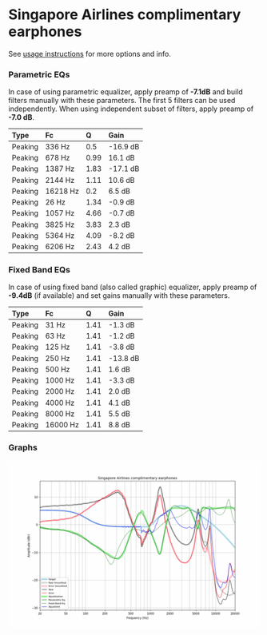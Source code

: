 # Singapore Airlines complimentary earphones
See [usage instructions](https://github.com/jaakkopasanen/AutoEq#usage) for more options and info.

### Parametric EQs
In case of using parametric equalizer, apply preamp of **-7.1dB** and build filters manually
with these parameters. The first 5 filters can be used independently.
When using independent subset of filters, apply preamp of **-7.0 dB**.

| Type    | Fc       |    Q | Gain     |
|:--------|:---------|:-----|:---------|
| Peaking | 336 Hz   | 0.5  | -16.9 dB |
| Peaking | 678 Hz   | 0.99 | 16.1 dB  |
| Peaking | 1387 Hz  | 1.83 | -17.1 dB |
| Peaking | 2144 Hz  | 1.11 | 10.6 dB  |
| Peaking | 16218 Hz | 0.2  | 6.5 dB   |
| Peaking | 26 Hz    | 1.34 | -0.9 dB  |
| Peaking | 1057 Hz  | 4.66 | -0.7 dB  |
| Peaking | 3825 Hz  | 3.83 | 2.3 dB   |
| Peaking | 5364 Hz  | 4.09 | -8.2 dB  |
| Peaking | 6206 Hz  | 2.43 | 4.2 dB   |

### Fixed Band EQs
In case of using fixed band (also called graphic) equalizer, apply preamp of **-9.4dB**
(if available) and set gains manually with these parameters.

| Type    | Fc       |    Q | Gain     |
|:--------|:---------|:-----|:---------|
| Peaking | 31 Hz    | 1.41 | -1.3 dB  |
| Peaking | 63 Hz    | 1.41 | -1.2 dB  |
| Peaking | 125 Hz   | 1.41 | -3.8 dB  |
| Peaking | 250 Hz   | 1.41 | -13.8 dB |
| Peaking | 500 Hz   | 1.41 | 1.6 dB   |
| Peaking | 1000 Hz  | 1.41 | -3.3 dB  |
| Peaking | 2000 Hz  | 1.41 | 2.0 dB   |
| Peaking | 4000 Hz  | 1.41 | 4.1 dB   |
| Peaking | 8000 Hz  | 1.41 | 5.5 dB   |
| Peaking | 16000 Hz | 1.41 | 8.8 dB   |

### Graphs
![](./Singapore%20Airlines%20complimentary%20earphones.png)